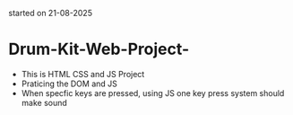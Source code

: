 ﻿started on 21-08-2025 


# Drum-Kit-Web-Project-
- This is HTML CSS and JS Project
- Praticing the DOM and JS
- When specfic keys are pressed, using JS one key press system should make sound


